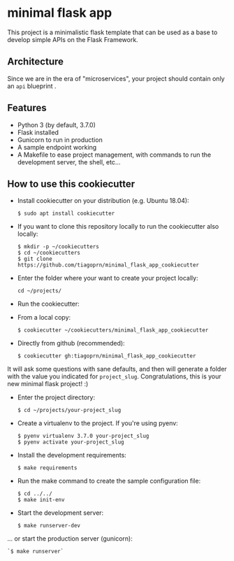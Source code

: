 # minimal flask app

This project is a minimalistic flask template that can be used as a base to develop simple APIs on the Flask Framework.

## Architecture

Since we are in the era of "microservices", your project should contain only an `api` blueprint .

## Features
- Python 3 (by default, 3.7.0)
- Flask installed
- Gunicorn to run in production
- A sample endpoint working
- A Makefile to ease project management, with commands to run the development server, the shell,
  etc...

## How to use this cookiecutter

- Install cookiecutter on your distribution (e.g. Ubuntu 18.04):

    `$ sudo apt install cookiecutter`

- If you want to clone this repository locally to run the cookiecutter also locally:

    ```
    $ mkdir -p ~/cookiecutters
    $ cd ~/cookiecutters
    $ git clone  https://github.com/tiagoprn/minimal_flask_app_cookiecutter
    ```

- Enter the folder where your want to create your project locally:

    ```
    cd ~/projects/
    ```

- Run the cookiecutter:

* From a local copy:

    `$ cookiecutter ~/cookiecutters/minimal_flask_app_cookiecutter`

* Directly from github (recommended):

    `$ cookiecutter gh:tiagoprn/minimal_flask_app_cookiecutter`

It will ask some questions with sane defaults, and then will generate a folder with the value you
indicated for `project_slug`. Congratulations, this is your new minimal flask project! :)

- Enter the project directory:

    `$ cd ~/projects/your-project_slug`

- Create a virtualenv to the project. If you're using pyenv:

    ```
    $ pyenv virtualenv 3.7.0 your-project_slug
    $ pyenv activate your-project_slug
    ```

- Install the development requirements:

    `$ make requirements`

- Run the make command to create the sample configuration file:

    ```
    $ cd ../../
    $ make init-env
    ```
- Start the development server:

    `$ make runserver-dev`

... or start the production server (gunicorn):

    `$ make runserver`

